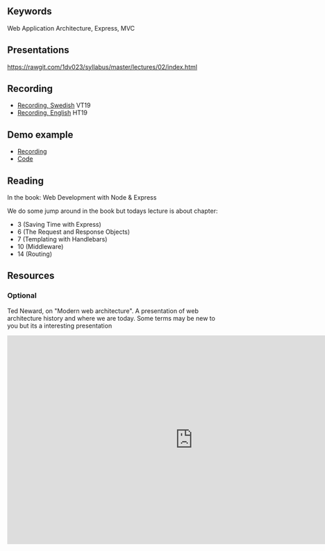 ## Keywords

Web Application Architecture, Express, MVC

## Presentations

https://rawgit.com/1dv023/syllabus/master/lectures/02/index.html

## Recording
* [Recording, Swedish](https://youtu.be/jO-ijMblG3Y?t=662) VT19
* [Recording, English](https://youtu.be/y6w9U9T-ATg) HT19

## Demo example
* [Recording](https://youtu.be/DTPUtCiIay4)
* [Code](https://github.com/1dv023/syllabus/tree/master/lectures/02/demo)

## Reading

In the book: Web Development with Node & Express

We do some jump around in the book but todays lecture is about chapter: 

* 3 (Saving Time with Express)
* 6 (The Request and Response Objects)
* 7 (Templating with Handlebars)
* 10 (Middleware)
* 14 (Routing)

## Resources


### Optional

Ted Neward, on "Modern web architecture". A presentation of web architecture history and where we are today.
Some terms may be new to you but its a interesting presentation
<iframe width="854" height="480" src="https://www.youtube.com/embed/7ujN5hwhfrs" frameborder="0" allowfullscreen></iframe>
